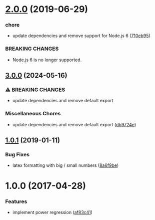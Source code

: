 # [2.0.0](https://github.com/mljs/regression-power/compare/v1.0.1...v2.0.0) (2019-06-29)


### chore

* update dependencies and remove support for Node.js 6 ([710eb95](https://github.com/mljs/regression-power/commit/710eb95))


### BREAKING CHANGES

* Node.js 6 is no longer supported.



## [3.0.0](https://github.com/mljs/regression-power/compare/v2.0.0...v3.0.0) (2024-05-16)


### ⚠ BREAKING CHANGES

* update dependencies and remove default export

### Miscellaneous Chores

* update dependencies and remove default export ([db9724e](https://github.com/mljs/regression-power/commit/db9724eed9d4b9615f2284cc420ac285137084f8))

## [1.0.1](https://github.com/mljs/regression-power/compare/v1.0.0...v1.0.1) (2019-01-11)


### Bug Fixes

* latex formatting with big / small numbers ([8a6f9be](https://github.com/mljs/regression-power/commit/8a6f9be))



<a name="1.0.0"></a>
# 1.0.0 (2017-04-28)


### Features

* implement power regression ([af83c41](https://github.com/mljs/regression-power/commit/af83c41))
